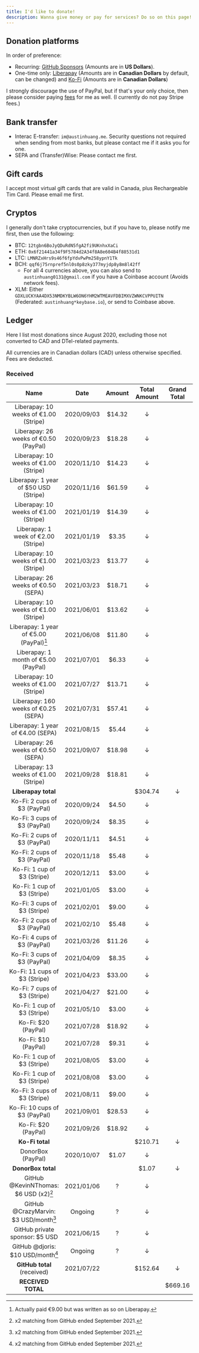 ```yaml
---
title: I'd like to donate!
description: Wanna give money or pay for services? Do so on this page!
---
```


## Donation platforms

In order of preference:

* Recurring: [GitHub Sponsors](https://github.com/sponsors/austinhuang0131) (Amounts are in **US Dollars**).
* One-time only: [Liberapay](https://liberapay.com/austinhuang/donate) (Amounts are in **Canadian Dollars** by default, can be changed) and [Ko-Fi](https://ko-fi.com/austinhuang) (Amounts are in **Canadian Dollars**)

I strongly discourage the use of PayPal, but if that's your only choice, then please consider paying [fees](https://thefeecalculator.com/) for me as well. (I currently do not pay Stripe fees.)

## Bank transfer

* Interac E-transfer: `im@austinhuang.me`. Security questions not required when sending from most banks, but please contact me if it asks you for one.
* SEPA and (Transfer)Wise: Please contact me first.

## Gift cards

I accept most virtual gift cards that are valid in Canada, plus Rechargeable Tim Card. Please email me first.

## Cryptos

I generally don't take cryptocurrencies, but if you have to, please notify me first, then use the following:

* BTC: `12tgbn6BoJyQDuRdN5fgA2fi9UKnhxXaCi`
* ETH: `0x6f21441a34f9F5784d2A34f8A8e604B4f88531d1`
* LTC: `LMNRZxHrs9s46f6fpYdvPwPm258ypnY1Tk`
* BCH: `qqf6j75rnpref5nl0s0p8zky377myjdp8y8m8l42ff`
  * For all 4 currencies above, you can also send to `austinhuang0131@gmail.com` if you have a Coinbase account (Avoids network fees).
* XLM: Either `GDXLUCKYAA4DX53NMDKYBLW6ON6YHM2WTMEAVFDBIMXVZWNKCVPPUITN` (Federated: `austinhuang*keybase.io`), or send to Coinbase above.

## Ledger

Here I list most donations since August 2020, excluding those not converted to CAD and DTel-related payments.

All currencies are in Canadian dollars (CAD) unless otherwise specified. Fees are deducted.

### Received

| Name | Date | Amount | Total Amount | Grand Total |
|:----:|:----:|:------:|:------------:|:-----------:|
| Liberapay: 10 weeks of €1.00 (Stripe)  | 2020/09/03 | $14.32 | ↓       |   |
| Liberapay: 26 weeks of €0.50 (PayPal)  | 2020/09/23 | $18.28 | ↓       |   |
| Liberapay: 10 weeks of €1.00 (Stripe)  | 2020/11/10 | $14.23 | ↓       |   |
| Liberapay: 1 year of $50 USD (Stripe)  | 2020/11/16 | $61.59 | ↓       |   |
| Liberapay: 10 weeks of €1.00 (Stripe)  | 2021/01/19 | $14.39 | ↓       |   |
| Liberapay: 1 week of €2.00 (Stripe)    | 2021/01/19 | $3.35  | ↓       |   |
| Liberapay: 10 weeks of €1.00 (Stripe)  | 2021/03/23 | $13.77 | ↓       |   |
| Liberapay: 26 weeks of €0.50 (SEPA)    | 2021/03/23 | $18.71 | ↓       |   |
| Liberapay: 10 weeks of €1.00 (Stripe)  | 2021/06/01 | $13.62 | ↓       |   |
| Liberapay: 1 year of €5.00 (PayPal)[^1]| 2021/06/08 | $11.80 | ↓       |   |
| Liberapay: 1 month of €5.00 (PayPal)   | 2021/07/01 | $6.33  | ↓       |   |
| Liberapay: 10 weeks of €1.00 (Stripe)  | 2021/07/27 | $13.71 | ↓       |   |
| Liberapay: 160 weeks of €0.25 (SEPA)   | 2021/07/31 | $57.41 | ↓       |   |
| Liberapay: 1 year of €4.00 (SEPA)      | 2021/08/15 | $5.44  | ↓       |   |
| Liberapay: 26 weeks of €0.50 (SEPA)    | 2021/09/07 | $18.98 | ↓       |   |
| Liberapay: 13 weeks of €1.00 (Stripe)  | 2021/09/28 | $18.81 | ↓       |   |
| **Liberapay total**                    |            |        | $304.74 | ↓ |
| Ko-Fi: 2 cups of $3 (PayPal)           | 2020/09/24 | $4.50  | ↓       |   |
| Ko-Fi: 3 cups of $3 (PayPal)           | 2020/09/24 | $8.35  | ↓       |   |
| Ko-Fi: 2 cups of $3 (PayPal)           | 2020/11/11 | $4.51  | ↓       |   |
| Ko-Fi: 2 cups of $3 (PayPal)           | 2020/11/18 | $5.48  | ↓       |   |
| Ko-Fi: 1 cup of $3 (Stripe)            | 2020/12/11 | $3.00  | ↓       |   |
| Ko-Fi: 1 cup of $3 (Stripe)            | 2021/01/05 | $3.00  | ↓       |   |
| Ko-Fi: 3 cups of $3 (Stripe)           | 2021/02/01 | $9.00  | ↓       |   |
| Ko-Fi: 2 cups of $3 (PayPal)           | 2021/02/10 | $5.48  | ↓       |   |
| Ko-Fi: 4 cups of $3 (PayPal)           | 2021/03/26 | $11.26 | ↓       |   |
| Ko-Fi: 3 cups of $3 (PayPal)           | 2021/04/09 | $8.35  | ↓       |   |
| Ko-Fi: 11 cups of $3 (Stripe)          | 2021/04/23 | $33.00 | ↓       |   |
| Ko-Fi: 7 cups of $3 (Stripe)           | 2021/04/27 | $21.00 | ↓       |   |
| Ko-Fi: 1 cup of $3 (Stripe)            | 2021/05/10 | $3.00  | ↓       |   |
| Ko-Fi: $20 (PayPal)                    | 2021/07/28 | $18.92 | ↓       |   |
| Ko-Fi: $10 (PayPal)                    | 2021/07/28 | $9.31  | ↓       |   |
| Ko-Fi: 1 cup of $3 (Stripe)            | 2021/08/05 | $3.00  | ↓       |   |
| Ko-Fi: 1 cup of $3 (Stripe)            | 2021/08/08 | $3.00  | ↓       |   |
| Ko-Fi: 3 cups of $3 (Stripe)           | 2021/08/11 | $9.00  | ↓       |   |
| Ko-Fi: 10 cups of $3 (PayPal)          | 2021/09/01 | $28.53 | ↓       |   |
| Ko-Fi: $20 (PayPal)                    | 2021/09/26 | $18.92 | ↓       |   |
| **Ko-Fi total**                        |            |        | $210.71 | ↓ |
| DonorBox (PayPal)                      | 2020/10/07 | $1.07  | ↓       |   |
| **DonorBox total**                     |            |        | $1.07   | ↓ |
| GitHub @KevinNThomas: $6 USD (x2)[^2]  | 2021/01/06 | ?      | ↓       |   |
| GitHub @CrazyMarvin: $3 USD/month[^2]  | Ongoing    | ?      | ↓       |   |
| GitHub private sponsor: $5 USD         | 2021/06/15 | ?      | ↓       |   |
| GitHub @djoris: $10 USD/month[^2]      | Ongoing    | ?      | ↓       |   |
| **GitHub total** (received)            | 2021/07/22 |        | $152.64 | ↓ |
| **RECEIVED TOTAL**                     |            |        |         | $669.16 |

[^1]: Actually paid €9.00 but was written as so on Liberapay.
[^2]: x2 matching from GitHub ended September 2021.